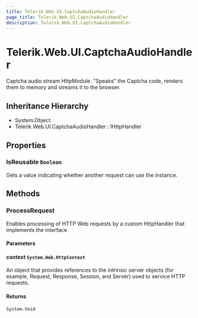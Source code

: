 ```yaml
---
title: Telerik.Web.UI.CaptchaAudioHandler
page_title: Telerik.Web.UI.CaptchaAudioHandler
description: Telerik.Web.UI.CaptchaAudioHandler
---
```


# Telerik.Web.UI.CaptchaAudioHandler

Captcha audio stream HttpModule. "Speaks" the Captcha code,
            renders them to memory and streams it to the browser.

## Inheritance Hierarchy

* System.Object
* Telerik.Web.UI.CaptchaAudioHandler : IHttpHandler

## Properties

###  IsReusable `Boolean`

Gets a value indicating whether another request can use the  instance.

## Methods

###  ProcessRequest

Enables processing of HTTP Web requests by a custom HttpHandler that implements the  interface.

#### Parameters

#### context `System.Web.HttpContext`

An  object that provides references to the intrinsic server objects (for example, Request, Response, Session, and Server) used to service HTTP requests.

#### Returns

`System.Void` 

